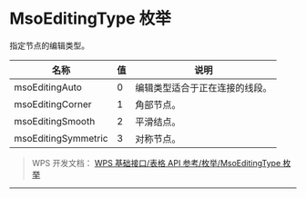 # MsoEditingType 枚举

指定节点的编辑类型。

| 名称                | 值  | 说明                           |
|---------------------|-----|--------------------------------|
| msoEditingAuto      | 0   | 编辑类型适合于正在连接的线段。 |
| msoEditingCorner    | 1   | 角部节点。                     |
| msoEditingSmooth    | 2   | 平滑结点。                     |
| msoEditingSymmetric | 3   | 对称节点。                     |

> WPS 开发文档： [WPS 基础接口/表格 API 参考/枚举/MsoEditingType 枚举](https://qn.cache.wpscdn.cn/encs/doc/office_v19/topics/WPS%20%E5%9F%BA%E7%A1%80%E6%8E%A5%E5%8F%A3/%E8%A1%A8%E6%A0%BC%20API%20%E5%8F%82%E8%80%83/%E6%9E%9A%E4%B8%BE/MsoEditingType%20%E6%9E%9A%E4%B8%BE.html)

------------------------------------------------------------------------
